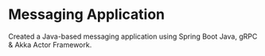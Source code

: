 # Messaging Application
Created a Java-based messaging application using Spring Boot Java, gRPC & Akka Actor Framework.
 
